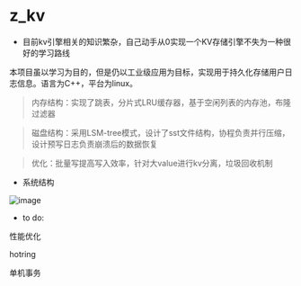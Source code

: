 # z_kv

- 目前kv引擎相关的知识繁杂，自己动手从0实现一个KV存储引擎不失为一种很好的学习路线

本项目虽以学习为目的，但是仍以工业级应用为目标，实现用于持久化存储用户日志信息。语言为C++，平台为linux。

> 内存结构：实现了跳表，分片式LRU缓存器，基于空闲列表的内存池，布隆过滤器

> 磁盘结构：采用LSM-tree模式，设计了sst文件结构，协程负责并行压缩，设计预写日志负责崩溃后的数据恢复

> 优化：批量写提高写入效率，针对大value进行kv分离，垃圾回收机制

- 系统结构

![image](https://user-images.githubusercontent.com/69743646/187028707-a4063ed1-b929-4b8e-b1ef-79798e71de4e.png)


- to do:

性能优化

hotring

单机事务
